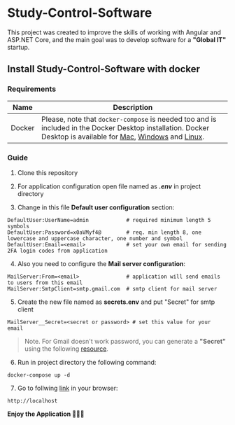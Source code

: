 # Study-Control-Software

This project was created to improve the skills of working with Angular and ASP.NET Core, and the main goal was to develop software for a **"Global IT"** startup.

## Install Study-Control-Software with docker

### Requirements

| Name   | Description |
| ------ | ----------- |
| Docker | Please, note that `docker-compose` is needed too and is included in the Docker Desktop installation. Docker Desktop is available for [Mac](https://docs.docker.com/desktop/install/mac-install/), [Windows](https://docs.docker.com/desktop/install/windows-install/) and [Linux](https://docs.docker.com/desktop/install/linux-install/). |

### Guide

1. Clone this repository

2. For application configuration open file named as ***.env*** in project directory

3. Change in this file **Default user configuration** section:

```
DefaultUser:UserName=admin            # required minimum length 5 symbols
DefaultUser:Password=x0aVMyf4@        # req. min length 8, one lowercase and uppercase character, one number and symbol
DefaultUser:Email=<email>             # set your own email for sending 2FA login codes from application
```

4. Also you need to configure the **Mail server configuration**:

```
MailServer:From=<email>               # application will send emails to users from this email
MailServer:SmtpClient=smtp.gmail.com  # smtp client for mail server
```

5. Create the new file named as **secrets.env** and put "Secret" for smtp client

```
MailServer__Secret=<secret or password> # set this value for your email
```

> Note. For Gmail doesn't work password, you can generate a **"Secret"** using the following [resource](https://support.google.com/accounts/answer/185833?hl=en).


6. Run in project directory the following command:

```
docker-compose up -d
```

7. Go to follwing [link](http://localhost) in your browser:

```
http://localhost
```

**Enjoy the Application 🎁🎉✨**